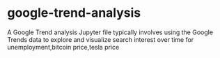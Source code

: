 # google-trend-analysis
A Google Trend analysis Jupyter file typically involves using the Google Trends data to explore and visualize search interest over time for unemployment,bitcoin price,tesla price
